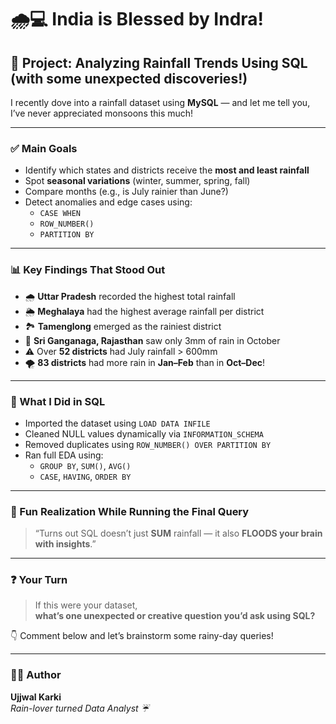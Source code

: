 # 🌧️💻 India is Blessed by Indra!

## 📁 Project: Analyzing Rainfall Trends Using SQL (with some unexpected discoveries!)

I recently dove into a rainfall dataset using **MySQL** — and let me tell you, I’ve never appreciated monsoons this much!

---

### ✅ Main Goals

- Identify which states and districts receive the **most and least rainfall**
- Spot **seasonal variations** (winter, summer, spring, fall)
- Compare months (e.g., is July rainier than June?)
- Detect anomalies and edge cases using:
  - `CASE WHEN`
  - `ROW_NUMBER()`
  - `PARTITION BY`

---

### 📊 Key Findings That Stood Out

- 🌧️ **Uttar Pradesh** recorded the highest total rainfall  
- 🌦️ **Meghalaya** had the highest average rainfall per district  
- 🏞️ **Tamenglong** emerged as the rainiest district  
- 🌵 **Sri Ganganaga, Rajasthan** saw only 3mm of rain in October  
- ⚠️ Over **52 districts** had July rainfall > 600mm  
- 🌪️ **83 districts** had more rain in **Jan–Feb** than in **Oct–Dec**!

---

### 🧹 What I Did in SQL

- Imported the dataset using `LOAD DATA INFILE`
- Cleaned NULL values dynamically via `INFORMATION_SCHEMA`
- Removed duplicates using `ROW_NUMBER() OVER PARTITION BY`
- Ran full EDA using:
  - `GROUP BY`, `SUM()`, `AVG()`
  - `CASE`, `HAVING`, `ORDER BY`

---

### 🧠 Fun Realization While Running the Final Query

> “Turns out SQL doesn’t just **SUM** rainfall — it also **FLOODS your brain with insights**.”

---

### ❓ Your Turn

> If this were your dataset,  
> **what’s one unexpected or creative question you’d ask using SQL?**

👇 Comment below and let’s brainstorm some rainy-day queries!

---

### 👨‍💻 Author

**Ujjwal Karki**  
*Rain-lover turned Data Analyst ☔*
